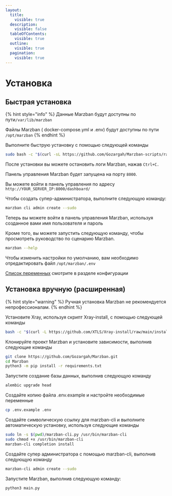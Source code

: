 ```yaml
---
layout:
  title:
    visible: true
  description:
    visible: false
  tableOfContents:
    visible: true
  outline:
    visible: true
  pagination:
    visible: true
---
```


# Установка

## Быстрая установка <a href="#quick-install" id="quick-install"></a>

{% hint style="info" %}
Данные Marzban будут доступны по пути`/var/lib/marzban`

Файлы Marzban ( docker-compose.yml и  .env) будут доступны по пути `/opt/marzban`
{% endhint %}

Выполните быструю установку с помощью следующей команды

```bash
sudo bash -c "$(curl -sL https://github.com/Gozargah/Marzban-scripts/raw/master/marzban.sh)" @ install
```

После установки вы можете остановить логи Marzban, нажав `Ctrl+C.`

Панель управления Marzban будет запущена на порту `8000`.

Вы можете войти в панель управления по адресу `http://YOUR_SERVER_IP:8000/dashboard/`

Чтобы создать супер-администратора, выполните следующую команду:

```bash
marzban cli admin create --sudo
```

Теперь вы можете войти в панель управления Marzban, используя созданное вами имя пользователя и пароль

Кроме того, вы можете запустить следующую команду, чтобы просмотреть руководство по сценарию Marzban.

```bash
marzban --help
```

Чтобы изменить настройки по умолчанию, вам необходимо отредактировать файл `/opt/marzban/.env`

[Список переменных](env.md) смотрите в разделе конфигурации

## Установка вручную (расширенная) <a href="#manual-install" id="manual-install"></a>

{% hint style="warning" %}
Ручная установка Marzban не рекомендуется непрофессионалам.&#x20;
{% endhint %}

Установите Xray, используя скрипт Xray-install, с помощью следующей команды

```bash
bash -c "$(curl -L https://github.com/XTLS/Xray-install/raw/main/install-release.sh)" @ install
```

Клонируйте проект Marzban и установите зависимости, выполнив следующие команды

```bash
git clone https://github.com/Gozargah/Marzban.git
cd Marzban
python3 -m pip install -r requirements.txt
```

Запустите создание базы данных, выполнив следующую команду

```bash
alembic upgrade head
```

Создайте копию файла .env.example и настройте необходимые переменные

```bash
cp .env.example .env
```

Создайте символическую ссылку для marzban-cli и выполните автоматическую установку, используя следующие команды

```bash
sudo ln -s $(pwd)/marzban-cli.py /usr/bin/marzban-cli
sudo chmod +x /usr/bin/marzban-cli
marzban-cli completion install
```

Создайте супер администратора с помощью marzban-cli, выполнив следующую команду

```bash
marzban-cli admin create --sudo
```

Запустите Marzban, выполнив следующую команду:

```bash
python3 main.py
```
